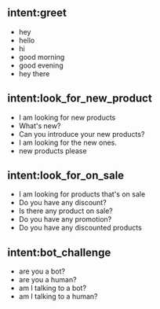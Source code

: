 ## intent:greet
- hey
- hello
- hi
- good morning
- good evening
- hey there

## intent:look_for_new_product
- I am looking for new products
- What's new?
- Can you introduce your new products?
- I am looking for the new ones.
- new products please

## intent:look_for_on_sale
- I am looking for products that's on sale
- Do you have any discount?
- Is there any product on sale?
- Do you have any promotion?
- Do you have any discounted products

## intent:bot_challenge
- are you a bot?
- are you a human?
- am I talking to a bot?
- am I talking to a human?
